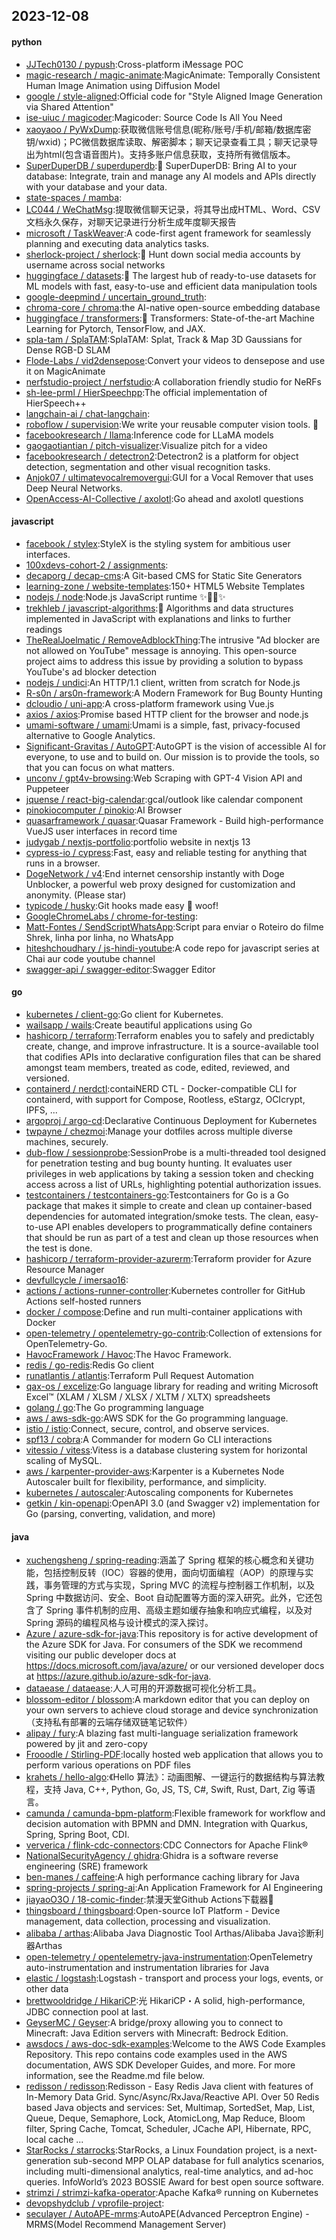 ## 2023-12-08

#### python
* [JJTech0130 / pypush](https://github.com/JJTech0130/pypush):Cross-platform iMessage POC
* [magic-research / magic-animate](https://github.com/magic-research/magic-animate):MagicAnimate: Temporally Consistent Human Image Animation using Diffusion Model
* [google / style-aligned](https://github.com/google/style-aligned):Official code for "Style Aligned Image Generation via Shared Attention"
* [ise-uiuc / magicoder](https://github.com/ise-uiuc/magicoder):Magicoder: Source Code Is All You Need
* [xaoyaoo / PyWxDump](https://github.com/xaoyaoo/PyWxDump):获取微信账号信息(昵称/账号/手机/邮箱/数据库密钥/wxid)；PC微信数据库读取、解密脚本；聊天记录查看工具；聊天记录导出为html(包含语音图片)。支持多账户信息获取，支持所有微信版本。
* [SuperDuperDB / superduperdb](https://github.com/SuperDuperDB/superduperdb):🔮 SuperDuperDB: Bring AI to your database: Integrate, train and manage any AI models and APIs directly with your database and your data.
* [state-spaces / mamba](https://github.com/state-spaces/mamba):
* [LC044 / WeChatMsg](https://github.com/LC044/WeChatMsg):提取微信聊天记录，将其导出成HTML、Word、CSV文档永久保存，对聊天记录进行分析生成年度聊天报告
* [microsoft / TaskWeaver](https://github.com/microsoft/TaskWeaver):A code-first agent framework for seamlessly planning and executing data analytics tasks.
* [sherlock-project / sherlock](https://github.com/sherlock-project/sherlock):🔎 Hunt down social media accounts by username across social networks
* [huggingface / datasets](https://github.com/huggingface/datasets):🤗 The largest hub of ready-to-use datasets for ML models with fast, easy-to-use and efficient data manipulation tools
* [google-deepmind / uncertain_ground_truth](https://github.com/google-deepmind/uncertain_ground_truth):
* [chroma-core / chroma](https://github.com/chroma-core/chroma):the AI-native open-source embedding database
* [huggingface / transformers](https://github.com/huggingface/transformers):🤗 Transformers: State-of-the-art Machine Learning for Pytorch, TensorFlow, and JAX.
* [spla-tam / SplaTAM](https://github.com/spla-tam/SplaTAM):SplaTAM: Splat, Track & Map 3D Gaussians for Dense RGB-D SLAM
* [Flode-Labs / vid2densepose](https://github.com/Flode-Labs/vid2densepose):Convert your videos to densepose and use it on MagicAnimate
* [nerfstudio-project / nerfstudio](https://github.com/nerfstudio-project/nerfstudio):A collaboration friendly studio for NeRFs
* [sh-lee-prml / HierSpeechpp](https://github.com/sh-lee-prml/HierSpeechpp):The official implementation of HierSpeech++
* [langchain-ai / chat-langchain](https://github.com/langchain-ai/chat-langchain):
* [roboflow / supervision](https://github.com/roboflow/supervision):We write your reusable computer vision tools. 💜
* [facebookresearch / llama](https://github.com/facebookresearch/llama):Inference code for LLaMA models
* [gaogaotiantian / pitch-visualizer](https://github.com/gaogaotiantian/pitch-visualizer):Visualize pitch for a video
* [facebookresearch / detectron2](https://github.com/facebookresearch/detectron2):Detectron2 is a platform for object detection, segmentation and other visual recognition tasks.
* [Anjok07 / ultimatevocalremovergui](https://github.com/Anjok07/ultimatevocalremovergui):GUI for a Vocal Remover that uses Deep Neural Networks.
* [OpenAccess-AI-Collective / axolotl](https://github.com/OpenAccess-AI-Collective/axolotl):Go ahead and axolotl questions

#### javascript
* [facebook / stylex](https://github.com/facebook/stylex):StyleX is the styling system for ambitious user interfaces.
* [100xdevs-cohort-2 / assignments](https://github.com/100xdevs-cohort-2/assignments):
* [decaporg / decap-cms](https://github.com/decaporg/decap-cms):A Git-based CMS for Static Site Generators
* [learning-zone / website-templates](https://github.com/learning-zone/website-templates):150+ HTML5 Website Templates
* [nodejs / node](https://github.com/nodejs/node):Node.js JavaScript runtime ✨🐢🚀✨
* [trekhleb / javascript-algorithms](https://github.com/trekhleb/javascript-algorithms):📝 Algorithms and data structures implemented in JavaScript with explanations and links to further readings
* [TheRealJoelmatic / RemoveAdblockThing](https://github.com/TheRealJoelmatic/RemoveAdblockThing):The intrusive "Ad blocker are not allowed on YouTube" message is annoying. This open-source project aims to address this issue by providing a solution to bypass YouTube's ad blocker detection
* [nodejs / undici](https://github.com/nodejs/undici):An HTTP/1.1 client, written from scratch for Node.js
* [R-s0n / ars0n-framework](https://github.com/R-s0n/ars0n-framework):A Modern Framework for Bug Bounty Hunting
* [dcloudio / uni-app](https://github.com/dcloudio/uni-app):A cross-platform framework using Vue.js
* [axios / axios](https://github.com/axios/axios):Promise based HTTP client for the browser and node.js
* [umami-software / umami](https://github.com/umami-software/umami):Umami is a simple, fast, privacy-focused alternative to Google Analytics.
* [Significant-Gravitas / AutoGPT](https://github.com/Significant-Gravitas/AutoGPT):AutoGPT is the vision of accessible AI for everyone, to use and to build on. Our mission is to provide the tools, so that you can focus on what matters.
* [unconv / gpt4v-browsing](https://github.com/unconv/gpt4v-browsing):Web Scraping with GPT-4 Vision API and Puppeteer
* [jquense / react-big-calendar](https://github.com/jquense/react-big-calendar):gcal/outlook like calendar component
* [pinokiocomputer / pinokio](https://github.com/pinokiocomputer/pinokio):AI Browser
* [quasarframework / quasar](https://github.com/quasarframework/quasar):Quasar Framework - Build high-performance VueJS user interfaces in record time
* [judygab / nextjs-portfolio](https://github.com/judygab/nextjs-portfolio):portfolio website in nextjs 13
* [cypress-io / cypress](https://github.com/cypress-io/cypress):Fast, easy and reliable testing for anything that runs in a browser.
* [DogeNetwork / v4](https://github.com/DogeNetwork/v4):End internet censorship instantly with Doge Unblocker, a powerful web proxy designed for customization and anonymity. (Please star)
* [typicode / husky](https://github.com/typicode/husky):Git hooks made easy 🐶 woof!
* [GoogleChromeLabs / chrome-for-testing](https://github.com/GoogleChromeLabs/chrome-for-testing):
* [Matt-Fontes / SendScriptWhatsApp](https://github.com/Matt-Fontes/SendScriptWhatsApp):Script para enviar o Roteiro do filme Shrek, linha por linha, no WhatsApp
* [hiteshchoudhary / js-hindi-youtube](https://github.com/hiteshchoudhary/js-hindi-youtube):A code repo for javascript series at Chai aur code youtube channel
* [swagger-api / swagger-editor](https://github.com/swagger-api/swagger-editor):Swagger Editor

#### go
* [kubernetes / client-go](https://github.com/kubernetes/client-go):Go client for Kubernetes.
* [wailsapp / wails](https://github.com/wailsapp/wails):Create beautiful applications using Go
* [hashicorp / terraform](https://github.com/hashicorp/terraform):Terraform enables you to safely and predictably create, change, and improve infrastructure. It is a source-available tool that codifies APIs into declarative configuration files that can be shared amongst team members, treated as code, edited, reviewed, and versioned.
* [containerd / nerdctl](https://github.com/containerd/nerdctl):contaiNERD CTL - Docker-compatible CLI for containerd, with support for Compose, Rootless, eStargz, OCIcrypt, IPFS, ...
* [argoproj / argo-cd](https://github.com/argoproj/argo-cd):Declarative Continuous Deployment for Kubernetes
* [twpayne / chezmoi](https://github.com/twpayne/chezmoi):Manage your dotfiles across multiple diverse machines, securely.
* [dub-flow / sessionprobe](https://github.com/dub-flow/sessionprobe):SessionProbe is a multi-threaded tool designed for penetration testing and bug bounty hunting. It evaluates user privileges in web applications by taking a session token and checking access across a list of URLs, highlighting potential authorization issues.
* [testcontainers / testcontainers-go](https://github.com/testcontainers/testcontainers-go):Testcontainers for Go is a Go package that makes it simple to create and clean up container-based dependencies for automated integration/smoke tests. The clean, easy-to-use API enables developers to programmatically define containers that should be run as part of a test and clean up those resources when the test is done.
* [hashicorp / terraform-provider-azurerm](https://github.com/hashicorp/terraform-provider-azurerm):Terraform provider for Azure Resource Manager
* [devfullcycle / imersao16](https://github.com/devfullcycle/imersao16):
* [actions / actions-runner-controller](https://github.com/actions/actions-runner-controller):Kubernetes controller for GitHub Actions self-hosted runners
* [docker / compose](https://github.com/docker/compose):Define and run multi-container applications with Docker
* [open-telemetry / opentelemetry-go-contrib](https://github.com/open-telemetry/opentelemetry-go-contrib):Collection of extensions for OpenTelemetry-Go.
* [HavocFramework / Havoc](https://github.com/HavocFramework/Havoc):The Havoc Framework.
* [redis / go-redis](https://github.com/redis/go-redis):Redis Go client
* [runatlantis / atlantis](https://github.com/runatlantis/atlantis):Terraform Pull Request Automation
* [qax-os / excelize](https://github.com/qax-os/excelize):Go language library for reading and writing Microsoft Excel™ (XLAM / XLSM / XLSX / XLTM / XLTX) spreadsheets
* [golang / go](https://github.com/golang/go):The Go programming language
* [aws / aws-sdk-go](https://github.com/aws/aws-sdk-go):AWS SDK for the Go programming language.
* [istio / istio](https://github.com/istio/istio):Connect, secure, control, and observe services.
* [spf13 / cobra](https://github.com/spf13/cobra):A Commander for modern Go CLI interactions
* [vitessio / vitess](https://github.com/vitessio/vitess):Vitess is a database clustering system for horizontal scaling of MySQL.
* [aws / karpenter-provider-aws](https://github.com/aws/karpenter-provider-aws):Karpenter is a Kubernetes Node Autoscaler built for flexibility, performance, and simplicity.
* [kubernetes / autoscaler](https://github.com/kubernetes/autoscaler):Autoscaling components for Kubernetes
* [getkin / kin-openapi](https://github.com/getkin/kin-openapi):OpenAPI 3.0 (and Swagger v2) implementation for Go (parsing, converting, validation, and more)

#### java
* [xuchengsheng / spring-reading](https://github.com/xuchengsheng/spring-reading):涵盖了 Spring 框架的核心概念和关键功能，包括控制反转（IOC）容器的使用，面向切面编程（AOP）的原理与实践，事务管理的方式与实现，Spring MVC 的流程与控制器工作机制，以及 Spring 中数据访问、安全、Boot 自动配置等方面的深入研究。此外，它还包含了 Spring 事件机制的应用、高级主题如缓存抽象和响应式编程，以及对 Spring 源码的编程风格与设计模式的深入探讨。
* [Azure / azure-sdk-for-java](https://github.com/Azure/azure-sdk-for-java):This repository is for active development of the Azure SDK for Java. For consumers of the SDK we recommend visiting our public developer docs at https://docs.microsoft.com/java/azure/ or our versioned developer docs at https://azure.github.io/azure-sdk-for-java.
* [dataease / dataease](https://github.com/dataease/dataease):人人可用的开源数据可视化分析工具。
* [blossom-editor / blossom](https://github.com/blossom-editor/blossom):A markdown editor that you can deploy on your own servers to achieve cloud storage and device synchronization（支持私有部署的云端存储双链笔记软件）
* [alipay / fury](https://github.com/alipay/fury):A blazing fast multi-language serialization framework powered by jit and zero-copy
* [Frooodle / Stirling-PDF](https://github.com/Frooodle/Stirling-PDF):locally hosted web application that allows you to perform various operations on PDF files
* [krahets / hello-algo](https://github.com/krahets/hello-algo):《Hello 算法》：动画图解、一键运行的数据结构与算法教程，支持 Java, C++, Python, Go, JS, TS, C#, Swift, Rust, Dart, Zig 等语言。
* [camunda / camunda-bpm-platform](https://github.com/camunda/camunda-bpm-platform):Flexible framework for workflow and decision automation with BPMN and DMN. Integration with Quarkus, Spring, Spring Boot, CDI.
* [ververica / flink-cdc-connectors](https://github.com/ververica/flink-cdc-connectors):CDC Connectors for Apache Flink®
* [NationalSecurityAgency / ghidra](https://github.com/NationalSecurityAgency/ghidra):Ghidra is a software reverse engineering (SRE) framework
* [ben-manes / caffeine](https://github.com/ben-manes/caffeine):A high performance caching library for Java
* [spring-projects / spring-ai](https://github.com/spring-projects/spring-ai):An Application Framework for AI Engineering
* [jiayaoO3O / 18-comic-finder](https://github.com/jiayaoO3O/18-comic-finder):禁漫天堂Github Actions下载器🧘
* [thingsboard / thingsboard](https://github.com/thingsboard/thingsboard):Open-source IoT Platform - Device management, data collection, processing and visualization.
* [alibaba / arthas](https://github.com/alibaba/arthas):Alibaba Java Diagnostic Tool Arthas/Alibaba Java诊断利器Arthas
* [open-telemetry / opentelemetry-java-instrumentation](https://github.com/open-telemetry/opentelemetry-java-instrumentation):OpenTelemetry auto-instrumentation and instrumentation libraries for Java
* [elastic / logstash](https://github.com/elastic/logstash):Logstash - transport and process your logs, events, or other data
* [brettwooldridge / HikariCP](https://github.com/brettwooldridge/HikariCP):光 HikariCP・A solid, high-performance, JDBC connection pool at last.
* [GeyserMC / Geyser](https://github.com/GeyserMC/Geyser):A bridge/proxy allowing you to connect to Minecraft: Java Edition servers with Minecraft: Bedrock Edition.
* [awsdocs / aws-doc-sdk-examples](https://github.com/awsdocs/aws-doc-sdk-examples):Welcome to the AWS Code Examples Repository. This repo contains code examples used in the AWS documentation, AWS SDK Developer Guides, and more. For more information, see the Readme.md file below.
* [redisson / redisson](https://github.com/redisson/redisson):Redisson - Easy Redis Java client with features of In-Memory Data Grid. Sync/Async/RxJava/Reactive API. Over 50 Redis based Java objects and services: Set, Multimap, SortedSet, Map, List, Queue, Deque, Semaphore, Lock, AtomicLong, Map Reduce, Bloom filter, Spring Cache, Tomcat, Scheduler, JCache API, Hibernate, RPC, local cache ...
* [StarRocks / starrocks](https://github.com/StarRocks/starrocks):StarRocks, a Linux Foundation project, is a next-generation sub-second MPP OLAP database for full analytics scenarios, including multi-dimensional analytics, real-time analytics, and ad-hoc queries. InfoWorld’s 2023 BOSSIE Award for best open source software.
* [strimzi / strimzi-kafka-operator](https://github.com/strimzi/strimzi-kafka-operator):Apache Kafka® running on Kubernetes
* [devopshydclub / vprofile-project](https://github.com/devopshydclub/vprofile-project):
* [seculayer / AutoAPE-mrms](https://github.com/seculayer/AutoAPE-mrms):AutoAPE(Advanced Perceptron Engine) - MRMS(Model Recommend Management Server)
